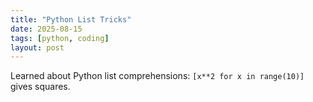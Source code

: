 ```yaml
---
title: "Python List Tricks"
date: 2025-08-15
tags: [python, coding]
layout: post
---
```


Learned about Python list comprehensions: `[x**2 for x in range(10)]` gives squares.
